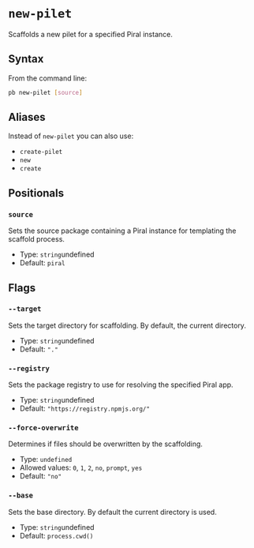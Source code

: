 # `new-pilet`

<!--start:auto-generated-->

Scaffolds a new pilet for a specified Piral instance.

## Syntax

From the command line:

```sh
pb new-pilet [source]
```

## Aliases

Instead of `new-pilet` you can also use:

- `create-pilet`
- `new`
- `create`

## Positionals

### `source`

Sets the source package containing a Piral instance for templating the scaffold process.

- Type: `string`undefined
- Default: `piral`

## Flags

### `--target`

Sets the target directory for scaffolding. By default, the current directory.

- Type: `string`undefined
- Default: `"."`

### `--registry`

Sets the package registry to use for resolving the specified Piral app.

- Type: `string`undefined
- Default: `"https://registry.npmjs.org/"`

### `--force-overwrite`

Determines if files should be overwritten by the scaffolding.

- Type: `undefined`
- Allowed values: `0`, `1`, `2`, `no`, `prompt`, `yes`
- Default: `"no"`

### `--base`

Sets the base directory. By default the current directory is used.

- Type: `string`undefined
- Default: `process.cwd()`

<!--end:auto-generated-->
